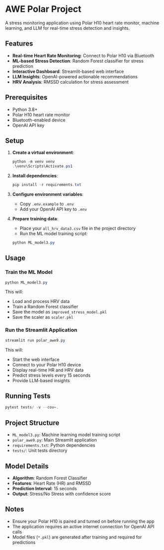 # AWE Polar Project

A stress monitoring application using Polar H10 heart rate monitor, machine learning, and LLM for real-time stress detection and insights.

## Features

- **Real-time Heart Rate Monitoring**: Connect to Polar H10 via Bluetooth
- **ML-based Stress Detection**: Random Forest classifier for stress prediction
- **Interactive Dashboard**: Streamlit-based web interface
- **LLM Insights**: OpenAI-powered actionable recommendations
- **HRV Analysis**: RMSSD calculation for stress assessment

## Prerequisites

- Python 3.8+
- Polar H10 heart rate monitor
- Bluetooth-enabled device
- OpenAI API key

## Setup

1. **Create a virtual environment**:
   ```powershell
   python -m venv venv
   .\venv\Scripts\Activate.ps1
   ```

2. **Install dependencies**:
   ```powershell
   pip install -r requirements.txt
   ```

3. **Configure environment variables**:
   - Copy `.env.example` to `.env`
   - Add your OpenAI API key to `.env`

4. **Prepare training data**:
   - Place your `all_hrv_data3.csv` file in the project directory
   - Run the ML model training script:
   ```powershell
   python ML_model3.py
   ```

## Usage

### Train the ML Model

```powershell
python ML_model3.py
```

This will:
- Load and process HRV data
- Train a Random Forest classifier
- Save the model as `improved_stress_model.pkl`
- Save the scaler as `scaler.pkl`

### Run the Streamlit Application

```powershell
streamlit run polar_awe9.py
```

This will:
- Start the web interface
- Connect to your Polar H10 device
- Display real-time HR and HRV data
- Predict stress levels every 15 seconds
- Provide LLM-based insights

## Running Tests

```powershell
pytest tests/ -v --cov=.
```

## Project Structure

- `ML_model3.py`: Machine learning model training script
- `polar_awe9.py`: Main Streamlit application
- `requirements.txt`: Python dependencies
- `tests/`: Unit tests directory

## Model Details

- **Algorithm**: Random Forest Classifier
- **Features**: Heart Rate (HR) and RMSSD
- **Prediction Interval**: 15 seconds
- **Output**: Stress/No Stress with confidence score

## Notes

- Ensure your Polar H10 is paired and turned on before running the app
- The application requires an active internet connection for OpenAI API calls
- Model files (`*.pkl`) are generated after training and required for predictions
